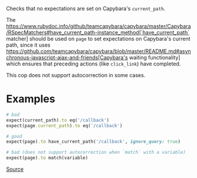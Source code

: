 
Checks that no expectations are set on Capybara's `current_path`.

The
https://www.rubydoc.info/github/teamcapybara/capybara/master/Capybara/RSpecMatchers#have_current_path-instance_method[`have_current_path` matcher]
should be used on `page` to set expectations on Capybara's
current path, since it uses
https://github.com/teamcapybara/capybara/blob/master/README.md#asynchronous-javascript-ajax-and-friends[Capybara's waiting functionality]
which ensures that preceding actions (like `click_link`) have
completed.

This cop does not support autocorrection in some cases.

# Examples

```ruby
# bad
expect(current_path).to eq('/callback')
expect(page.current_path).to eq('/callback')

# good
expect(page).to have_current_path('/callback', ignore_query: true)

# bad (does not support autocorrection when `match` with a variable)
expect(page).to match(variable)
```

[Source](http://www.rubydoc.info/gems/rubocop/RuboCop/Cop/Capybara/CurrentPathExpectation)